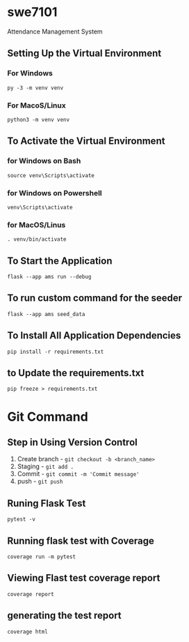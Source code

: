 # swe7101
Attendance Management System

## Setting Up the Virtual Environment

### For Windows
   `py -3 -m venv venv`

### For MacoS/Linux
   `python3 -m venv venv`

## To Activate the Virtual Environment

### for Windows on Bash
   `source venv\Scripts\activate`

### for Windows on Powershell
   `venv\Scripts\activate`
   
### for MacOS/Linus
   `. venv/bin/activate`

## To Start the Application 
   `flask --app ams run --debug`

## To run custom command for the seeder
   `flask --app ams seed_data`

## To Install All Application Dependencies
   `pip install -r requirements.txt`

## to Update the requirements.txt
   `pip freeze > requirements.txt`

# Git Command

## Step in Using Version Control
1. Create branch - `git checkout -b <branch_name>`
2. Staging - `git add .`
3. Commit - `git commit -m 'Commit message'`
3. push - `git push`

## Runing Flask Test
 `pytest -v`

## Running flask test with Coverage
`coverage run -m pytest`

## Viewing Flast test coverage report
`coverage report`

## generating the test report
`coverage html`